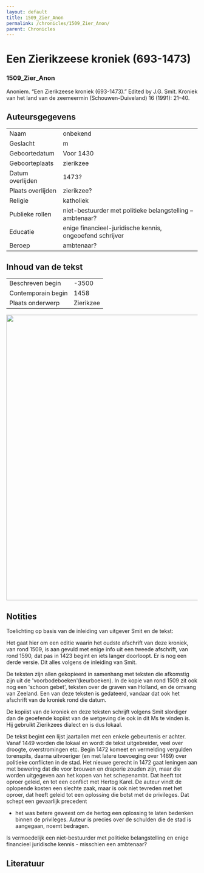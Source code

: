 ```yaml
---
layout: default
title: 1509_Zier_Anon
permalink: /chronicles/1509_Zier_Anon/
parent: Chronicles
--- 
```



# Een Zierikzeese kroniek (693-1473) 

### 1509_Zier_Anon 

Anoniem. “Een Zierikzeese kroniek (693-1473).” Edited by J.G. Smit. Kroniek van het land van de zeemeermin (Schouwen-Duiveland) 16 (1991): 21–40. 

## Auteursgegevens 

| | | 
| --------------- | --------------- | 
| Naam | onbekend  | 
| Geslacht | m | 
| Geboortedatum | Voor 1430 | 
| Geboorteplaats | zierikzee | 
| Datum overlijden | 1473? | 
| Plaats overlijden | zierikzee? | 
| Religie | katholiek | 
| Publieke rollen | niet-bestuurder met politieke belangstelling – ambtenaar? | 
| Educatie | enige financieel-juridische kennis, ongeoefend schrijver | 
| Beroep | ambtenaar? | 

## Inhoud van de tekst 

| | | 
| --------------- | --------------- | 
| Beschreven begin | -3500 | 
| Contemporain begin | 1458 | 
| Plaats onderwerp | Zierikzee | 

[<img src="..\..\barplots_chronicles\1509_Zier_Anon.jpg" width="750"/>](..\..\barplots_chronicles\1509_Zier_Anon.jpg) 

## Notities 

Toelichting op basis van de inleiding van uitgever Smit en de tekst:

Het gaat hier om een editie waarin het oudste afschrift van deze kroniek, van
rond 1509, is aan gevuld met enige info uit een tweede afschrift, van rond
1590, dat pas in 1423 begint en iets langer doorloopt. Er is nog een derde
versie. Dit alles volgens de inleiding van Smit.

De teksten zijn allen gekopieerd in samenhang met teksten die afkomstig zijn
uit de 'voorbodeboeken'(keurboeken). In de kopie van rond 1509 zit ook nog een
'schoon gebet', teksten over de graven van Holland, en de omvang van Zeeland.
Een van deze teksten is gedateerd, vandaar dat ook het afschrift van de
kroniek rond die datum.

De kopiist van de kroniek en deze teksten schrijft volgens Smit slordiger dan
de geoefende kopiist van de wetgeving die ook in dit Ms te vinden is. Hij
gebruikt Zierikzees dialect en is dus lokaal.

De tekst begint een lijst jaartallen met een enkele gebeurtenis er achter.
Vanaf 1449 worden die lokaal en wordt de tekst uitgebreider, veel over
droogte, overstromingen etc. Begin 1472 komeet en vermelding vergulden
torenspits, daarna uitvoeriger (en met latere toevoeging over 1469) over
politieke conflicten in de stad. Het nieuwe gerecht in 1472 gaat leningen aan
met bewering dat die voor brouwen en draperie zouden zijn, maar die worden
uitgegeven aan het kopen van het schepenambt. Dat heeft tot oproer geleid, en
tot een conflict met Hertog Karel. De auteur vindt de oplopende kosten een
slechte zaak, maar is ook niet tevreden met het oproer, dat heeft geleid tot
een oplossing die botst met de privileges. Dat schept een gevaarlijk precedent
- het was betere geweest om de hertog een oplossing te laten bedenken binnen
de privileges. Auteur is precies over de schulden die de stad is aangegaan,
noemt bedragen.

Is vermoedelijk een niet-bestuurder met politieke belangstelling en enige
financieel juridische kennis - misschien een ambtenaar?





## Literatuur 


